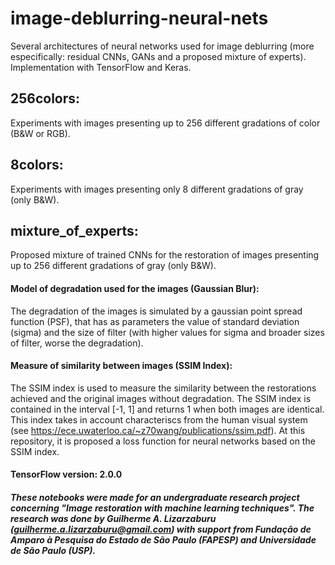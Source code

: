 # image-deblurring-neural-nets
Several architectures of neural networks used for image deblurring (more especifically: residual CNNs, GANs and a proposed mixture of experts). Implementation with TensorFlow and Keras.

## 256colors: 
Experiments with images presenting up to 256 different gradations of color (B&W or RGB).

## 8colors: 
Experiments with images presenting only 8 different gradations of gray (only B&W).

## mixture_of_experts:
Proposed mixture of trained CNNs for the restoration of images presenting up to 256 different gradations of gray (only B&W).

#### Model of degradation used for the images (Gaussian Blur):
The degradation of the images is simulated by a gaussian point spread function (PSF), that has as parameters the value of standard deviation (sigma) and the size of filter (with higher values for sigma and broader sizes of filter, worse the degradation).

#### Measure of similarity between images (SSIM Index):
The SSIM index is used to measure the similarity between the restorations achieved and the original images without degradation. The SSIM index is contained in the interval [-1, 1] and returns 1 when both images are identical. This index takes in account characteriscs from the human visual system (see https://ece.uwaterloo.ca/~z70wang/publications/ssim.pdf). At this repository, it is proposed a loss function for neural networks based on the SSIM index.

#### TensorFlow version: 2.0.0

##### These notebooks were made for an undergraduate research project concerning "Image restoration with machine learning techniques". The research was done by Guilherme A. Lizarzaburu (guilherme.a.lizarzaburu@gmail.com) with support from Fundação de Amparo à Pesquisa do Estado de São Paulo (FAPESP) and Universidade de São Paulo (USP).

